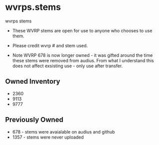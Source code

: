 # wvrps.stems
 wvrps stems

- These WVRP stems are open for use to anyone who chooses to use them. 

- Please credit wvrp # and stem used.

- Note WVRP 678 is now longer owned - it was gifted around the time these stems were removed from audius. From what I understand this does not affect exsisting use - only use after transfer.

## Owned Inventory
- 2360 
- 9113
- 9777

## Previously Owned
- 678 - stems were avaialable on audius and github
- 1357 - stems were never uploaded